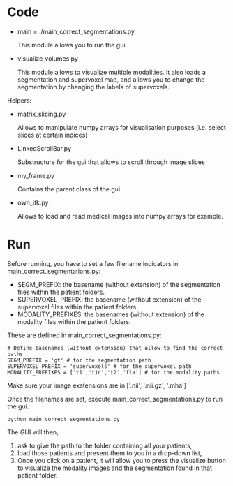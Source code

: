 # Code

- main = ./main_correct_segmentations.py
    
    This module allows you to run the gui
   
- visualize_volumes.py

    This module allows to visualize multiple modalities. It also loads a segmentation and supervoxel map, and allows you to change the segmentation by changing the labels of supervoxels.
   
Helpers:

- matrix_slicing.py

    Allows to manipulate numpy arrays for visualisation purposes (i.e. select slices at certain indices)
    
- LinkedScrollBar.py

     Substructure for the gui that allows to scroll through image slices
     
- my_frame.py

     Contains the parent class of the gui
     
- own_itk.py

     Allows to load and read medical images into numpy arrays for example.

# Run

Before running, you have to set a few filename indicators in main_correct_segmentations.py:

- SEGM_PREFIX: the basename (without extension) of the segmentation files within the patient folders.
- SUPERVOXEL_PREFIX: the basename (without extension) of the supervoxel files within the patient folders.
- MODALITY_PREFIXES: the basenames (without extension) of the modality files within the patient folders.
    
These are defined in main_correct_segmentations.py:
    
~~~~
# Define basenames (without extension) that allow to find the correct paths
SEGM_PREFIX = 'gt' # for the segmentation path
SUPERVOXEL_PREFIX = 'supervoxels' # for the supervoxel path
MODALITY_PREFIXES = ['t1','t1c','t2','fla'] # for the modality paths
~~~~

Make sure your image exstensions are in ['.nii', '.nii.gz', '.mha']

Once the filenames are set, execute main_correct_segmentations.py to run the gui:

~~~~
python main_correct_segmentations.py
~~~~

The GUI will then,
1. ask to give the path to the folder containing all your patients, 
2. load those patients and present them to you in a drop-down list,
3. Once you click on a patient, it will allow you to press the visualize button to visualize the modality images and the segmentation found in that patient folder.